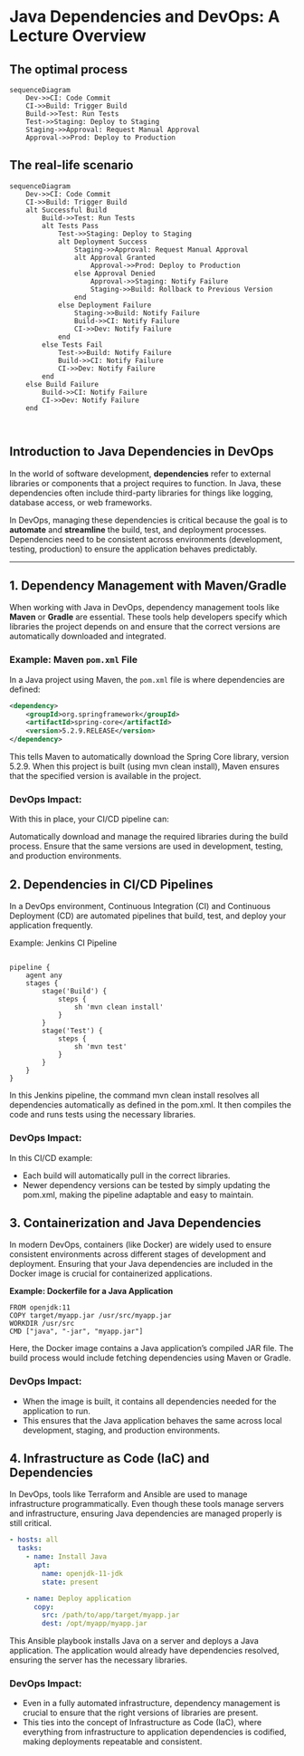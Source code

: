 # Java Dependencies and DevOps: A Lecture Overview
## The optimal process  
```mermaid
sequenceDiagram
    Dev->>CI: Code Commit
    CI->>Build: Trigger Build
    Build->>Test: Run Tests
    Test->>Staging: Deploy to Staging
    Staging->>Approval: Request Manual Approval
    Approval->>Prod: Deploy to Production

```
## The real-life scenario

```mermaid
sequenceDiagram
    Dev->>CI: Code Commit
    CI->>Build: Trigger Build
    alt Successful Build
        Build->>Test: Run Tests
        alt Tests Pass
            Test->>Staging: Deploy to Staging
            alt Deployment Success
                Staging->>Approval: Request Manual Approval
                alt Approval Granted
                    Approval->>Prod: Deploy to Production
                else Approval Denied
                    Approval->>Staging: Notify Failure
                    Staging->>Build: Rollback to Previous Version
                end
            else Deployment Failure
                Staging->>Build: Notify Failure
                Build->>CI: Notify Failure
                CI->>Dev: Notify Failure
            end
        else Tests Fail
            Test->>Build: Notify Failure
            Build->>CI: Notify Failure
            CI->>Dev: Notify Failure
        end
    else Build Failure
        Build->>CI: Notify Failure
        CI->>Dev: Notify Failure
    end



```

## Introduction to Java Dependencies in DevOps
In the world of software development, **dependencies** refer to external libraries or components that a project requires to function. In Java, these dependencies often include third-party libraries for things like logging, database access, or web frameworks.

In DevOps, managing these dependencies is critical because the goal is to **automate** and **streamline** the build, test, and deployment processes. Dependencies need to be consistent across environments (development, testing, production) to ensure the application behaves predictably.

---

## 1. Dependency Management with Maven/Gradle
When working with Java in DevOps, dependency management tools like **Maven** or **Gradle** are essential. These tools help developers specify which libraries the project depends on and ensure that the correct versions are automatically downloaded and integrated.

### Example: Maven `pom.xml` File
In a Java project using Maven, the `pom.xml` file is where dependencies are defined:

```xml
<dependency>
    <groupId>org.springframework</groupId>
    <artifactId>spring-core</artifactId>
    <version>5.2.9.RELEASE</version>
</dependency>
```
This tells Maven to automatically download the Spring Core library, version 5.2.9. 
When this project is built (using mvn clean install), Maven ensures that the specified version is available in the project.

### DevOps Impact:
With this in place, your CI/CD pipeline can:

Automatically download and manage the required libraries during the build process.
Ensure that the same versions are used in development, testing, and production environments.

## 2. Dependencies in CI/CD Pipelines
In a DevOps environment, Continuous Integration (CI) and Continuous Deployment (CD) are automated pipelines that build, test, and deploy your application frequently.

Example: Jenkins CI Pipeline
```grovy

pipeline {
    agent any
    stages {
        stage('Build') {
            steps {
                sh 'mvn clean install'
            }
        }
        stage('Test') {
            steps {
                sh 'mvn test'
            }
        }
    }
}
```
In this Jenkins pipeline, the command mvn clean install resolves all dependencies automatically as defined in the pom.xml. 
It then compiles the code and runs tests using the necessary libraries.

### DevOps Impact:
In this CI/CD example:

- Each build will automatically pull in the correct libraries.
- Newer dependency versions can be tested by simply updating the pom.xml, making the pipeline adaptable and easy to maintain.

## 3. Containerization and Java Dependencies
In modern DevOps, containers (like Docker) are widely used to ensure consistent environments across different stages of development and deployment. Ensuring that your Java dependencies are included in the Docker image is crucial for containerized applications.

**Example: Dockerfile for a Java Application**
```docker
FROM openjdk:11
COPY target/myapp.jar /usr/src/myapp.jar
WORKDIR /usr/src
CMD ["java", "-jar", "myapp.jar"]
```
Here, the Docker image contains a Java application’s compiled JAR file. The build process would include fetching dependencies using Maven or Gradle.

### DevOps Impact:
- When the image is built, it contains all dependencies needed for the application to run.
- This ensures that the Java application behaves the same across local development, staging, and production environments.

## 4. Infrastructure as Code (IaC) and Dependencies
In DevOps, tools like Terraform and Ansible are used to manage infrastructure programmatically. 
Even though these tools manage servers and infrastructure, ensuring Java dependencies are managed properly is still critical.
```yaml
- hosts: all
  tasks:
    - name: Install Java
      apt:
        name: openjdk-11-jdk
        state: present

    - name: Deploy application
      copy:
        src: /path/to/app/target/myapp.jar
        dest: /opt/myapp/myapp.jar

```
This Ansible playbook installs Java on a server and deploys a Java application. 
The application would already have dependencies resolved, ensuring the server has the necessary libraries.

### DevOps Impact:
- Even in a fully automated infrastructure, dependency management is crucial to ensure that the right versions of libraries are present.
- This ties into the concept of Infrastructure as Code (IaC), where everything from infrastructure to application dependencies is codified, making deployments repeatable and consistent.
